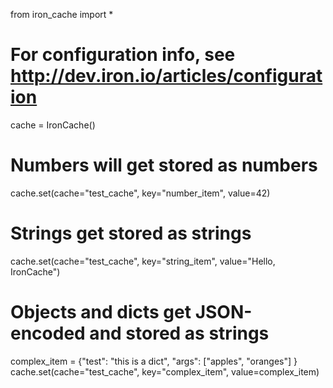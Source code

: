from iron_cache import *

# For configuration info, see http://dev.iron.io/articles/configuration
cache = IronCache()

# Numbers will get stored as numbers
cache.set(cache="test_cache", key="number_item", value=42)

# Strings get stored as strings
cache.set(cache="test_cache", key="string_item", value="Hello, IronCache")

# Objects and dicts get JSON-encoded and stored as strings
complex_item = {"test": "this is a dict", "args": ["apples", "oranges"] }
cache.set(cache="test_cache", key="complex_item", value=complex_item)
